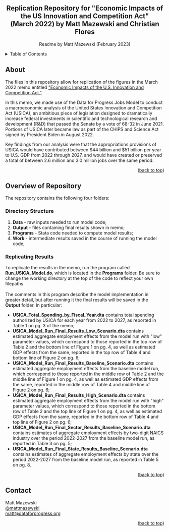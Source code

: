 <!-- Improved compatibility of back to top link: See: https://github.com/othneildrew/Best-README-Template/pull/73 -->
<a name="readme-top"></a>
<!--
*** Thanks for checking out the Best-README-Template. If you have a suggestion
*** that would make this better, please fork the repo and create a pull request
*** or simply open an issue with the tag "enhancement".
*** Don't forget to give the project a star!
*** Thanks again! Now go create something AMAZING! :D
-->



<!-- PROJECT SHIELDS -->
<!--
*** I'm using markdown "reference style" links for readability.
*** Reference links are enclosed in brackets [ ] instead of parentheses ( ).
*** See the bottom of this document for the declaration of the reference variables
*** for contributors-url, forks-url, etc. This is an optional, concise syntax you may use.
*** https://www.markdownguide.org/basic-syntax/#reference-style-links
-->

<h2 align="center">Replication Repository for "Economic Impacts of the US Innovation and Competition Act" <br /> (March 2022) by Matt Mazewski and Christian Flores</h2>
  <p align="center">
    Readme by Matt Mazewski (February 2023)
    <br />
  </p>
</div>



<!-- TABLE OF CONTENTS -->
<details>
  <summary>Table of Contents</summary>
  <ol>
    <li>
      <a href="#about-the-project">About</a>
    </li>
    <li>
      <a href="#overview-of-repository">Overview of Repository</a>
      <ul>
        <li><a href="#directory-structure">Directory Structure</a></li>
        <li><a href="#replicating-results">Replicating Results</a></li>
      </ul>
    </li>
    <li><a href="#contact">Contact</a></li>
  </ol>
</details>



<!-- ABOUT -->
## About

The files in this repository allow for replication of the figures in the March 2022 memo entitled ["Economic Impacts of the U.S. Innovation and Competition Act."](https://www.filesforprogress.org/memos/Economic-Impacts-of-USICA.pdf) 

In this memo, we made use of the Data for Progress Jobs Model to conduct a macroeconomic analysis of the United States Innovation and Competition Act (USICA), an ambitious piece of legislation designed to dramatically increase federal investments in scientific and technological research and development (R&D) that passed the Senate by a vote of 68-32 in June 2021. Portions of USICA later became law as part of the CHIPS and Science Act signed by President Biden in August 2022.

Key findings from our analysis were that the appropriations provisions of USICA would have contributed between $44 billion and $51 billion per year to U.S. GDP from 2022 through 2027, and would have created or preserved a total of between 2.6 million and 3.0 million jobs over the same period.

<p align="right">(<a href="#readme-top">back to top</a>)</p>


<!-- Overview of Repository -->
## Overview of Repository

The repository contains the following four folders:

### Directory Structure

1. **Data** - raw inputs needed to run model code;
2. **Output** - files containing final results shown in memo;
3. **Programs** - Stata code needed to compute model results; 
4. **Work** - intermediate results saved in the course of running the model code;


### Replicating Results

To replicate the results in the memo, run the program called **Run_USICA_Model.do**, which is located in the **Programs** folder. Be sure to change the working directory at the top of the code to reflect your own filepaths.
<br /> <br />
The comments in this program describe the model implementation in greater detail, but after running it the final results will be saved in the **Output** folder. In particular:

- **USICA_Total_Spending_by_Fiscal_Year.dta** contains total spending authorized by USICA for each year from 2022 to 2027, as reported in Table 1 on pg. 3 of the memo;
- **USICA_Model_Run_Final_Results_Low_Scenario.dta** contains estimated aggregate employment effects from the model run with "low" parameter values, which correspond to those reported in the top row of Table 2 and the bottom line of Figure 1 on pg. 4, as well as estimated GDP effects from the same, reported in the top row of Table 4 and bottom line of Figure 2 on pg. 6;
- **USICA_Model_Run_Final_Results_Baseline_Scenario.dta** contains estimated aggregate employment effects from the baseline model run, which correspond to those reported in the middle row of Table 2 and the middle line of Figure 1 on pg. 4, as well as estimated GDP effects from the same, reported in the middle row of Table 4 and middle line of Figure 2 on pg. 6;
- **USICA_Model_Run_Final_Results_High_Scenario.dta** contains estimated aggregate employment effects from the model run with "high" parameter values, which correspond to those reported in the bottom row of Table 2 and the top line of Figure 1 on pg. 4, as well as estimated GDP effects from the same, reported in the bottom row of Table 4 and top line of Figure 2 on pg. 6;
- **USICA_Model_Run_Final_Sector_Results_Baseline_Scenario.dta** contains estimates of aggregate employment effects by two-digit NAICS industry over the period 2022-2027 from the baseline model run, as reported in Table 3 on pg. 5; 
- **USICA_Model_Run_Final_State_Results_Baseline_Scenario.dta** contains estimates of aggregate employment effects by state over the period 2022-2027 from the baseline model run, as reported in Table 5 on pg. 8. 

<p align="right">(<a href="#readme-top">back to top</a>)</p>


<!-- CONTACT -->
## Contact

Matt Mazewski 
<br />
[@mattmazewski](https://twitter.com/twitter_handle)
<br />
matt@dataforprogress.org

<p align="right">(<a href="#readme-top">back to top</a>)</p>


<!-- MARKDOWN LINKS & IMAGES -->
<!-- https://www.markdownguide.org/basic-syntax/#reference-style-links -->
[contributors-shield]: https://img.shields.io/github/contributors/github_username/repo_name.svg?style=for-the-badge
[contributors-url]: https://github.com/github_username/repo_name/graphs/contributors
[forks-shield]: https://img.shields.io/github/forks/github_username/repo_name.svg?style=for-the-badge
[forks-url]: https://github.com/github_username/repo_name/network/members
[stars-shield]: https://img.shields.io/github/stars/github_username/repo_name.svg?style=for-the-badge
[stars-url]: https://github.com/github_username/repo_name/stargazers
[issues-shield]: https://img.shields.io/github/issues/github_username/repo_name.svg?style=for-the-badge
[issues-url]: https://github.com/github_username/repo_name/issues
[license-shield]: https://img.shields.io/github/license/github_username/repo_name.svg?style=for-the-badge
[license-url]: https://github.com/github_username/repo_name/blob/master/LICENSE.txt
[linkedin-shield]: https://img.shields.io/badge/-LinkedIn-black.svg?style=for-the-badge&logo=linkedin&colorB=555
[linkedin-url]: https://linkedin.com/in/linkedin_username
[product-screenshot]: images/screenshot.png
[Next.js]: https://img.shields.io/badge/next.js-000000?style=for-the-badge&logo=nextdotjs&logoColor=white
[Next-url]: https://nextjs.org/
[React.js]: https://img.shields.io/badge/React-20232A?style=for-the-badge&logo=react&logoColor=61DAFB
[React-url]: https://reactjs.org/
[Vue.js]: https://img.shields.io/badge/Vue.js-35495E?style=for-the-badge&logo=vuedotjs&logoColor=4FC08D
[Vue-url]: https://vuejs.org/
[Angular.io]: https://img.shields.io/badge/Angular-DD0031?style=for-the-badge&logo=angular&logoColor=white
[Angular-url]: https://angular.io/
[Svelte.dev]: https://img.shields.io/badge/Svelte-4A4A55?style=for-the-badge&logo=svelte&logoColor=FF3E00
[Svelte-url]: https://svelte.dev/
[Laravel.com]: https://img.shields.io/badge/Laravel-FF2D20?style=for-the-badge&logo=laravel&logoColor=white
[Laravel-url]: https://laravel.com
[Bootstrap.com]: https://img.shields.io/badge/Bootstrap-563D7C?style=for-the-badge&logo=bootstrap&logoColor=white
[Bootstrap-url]: https://getbootstrap.com
[JQuery.com]: https://img.shields.io/badge/jQuery-0769AD?style=for-the-badge&logo=jquery&logoColor=white
[JQuery-url]: https://jquery.com 

